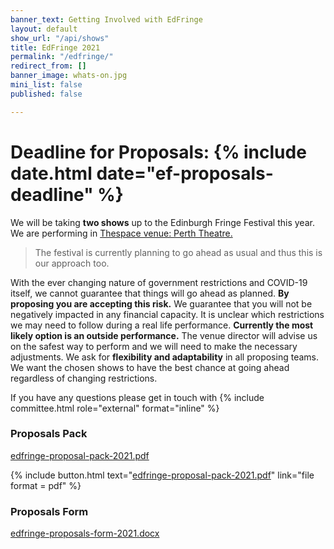 ```yaml
---
banner_text: Getting Involved with EdFringe
layout: default
show_url: "/api/shows"
title: EdFringe 2021
permalink: "/edfringe/"
redirect_from: []
banner_image: whats-on.jpg
mini_list: false
published: false

---
```

# Deadline for Proposals: {% include date.html date="ef-proposals-deadline" %}

We will be taking **two shows** up to the Edinburgh Fringe Festival this year. We are performing in [Thespace venue: Perth Theatre.](https://www.thespaceuk.com/venue-specifications/thespace-on-north-bridge-perth/ "TheSpace venue: Perth Theatre")

> The festival is currently planning to go ahead as usual and thus this is our approach too.

With the ever changing nature of government restrictions and COVID-19 itself, we cannot guarantee that things will go ahead as planned. **By proposing you are accepting this risk.** We guarantee that you will not be negatively impacted in any financial capacity. It is unclear which restrictions we may need to follow during a real life performance. **Currently the most likely option is an outside performance.** The venue director will advise us on the safest way to perform and we will need to make the necessary adjustments. We ask for **flexibility and adaptability** in all proposing teams. We want the chosen shows to have the best chance at going ahead regardless of changing restrictions.

If you have any questions please get in touch with {% include committee.html role="external" format="inline" %}

### Proposals Pack

[edfringe-proposal-pack-2021.pdf](/static/edfringe-proposal-pack-2021.pdf "edfringe-proposal-pack-2021.pdf")

{% include button.html text="[edfringe-proposal-pack-2021.pdf](https://app.forestry.io/sites/ag4-xdeutfgsga/body-media//static/edfringe-proposal-pack-2021.pdf "edfringe-proposal-pack-2021.pdf")" link="file format = pdf" %}

### Proposals Form

[edfringe-proposals-form-2021.docx](/static/edfringe-proposals-form-2021.docx "edfringe-proposals-form-2021.docx")